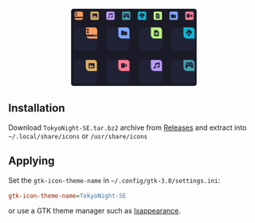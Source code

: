 <p align="center"><img width="50%" src="https://github.com/ljmill/tokyo-night-icons/blob/main/assets/main.svg"/></p>

## Installation
Download `TokyoNight-SE.tar.bz2` archive from [Releases](https://github.com/ljmill/tokyo-night-icons/releases/) and extract into `~/.local/share/icons` or `/usr/share/icons`

## Applying

Set the `gtk-icon-theme-name` in `~/.config/gtk-3.0/settings.ini`:

```ini
gtk-icon-theme-name=TokyoNight-SE
```

or use a GTK theme manager such as [lxappearance](https://github.com/lxde/lxappearance). 
